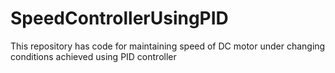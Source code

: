 # SpeedControllerUsingPID
This repository has code for maintaining speed of DC motor under changing conditions achieved using PID controller
